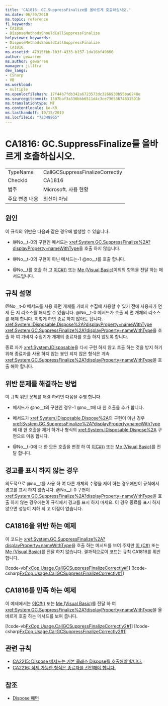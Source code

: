 ```yaml
---
title: 'CA1816: GC.SuppressFinalize를 올바르게 호출하십시오.'
ms.date: 06/30/2018
ms.topic: reference
f1_keywords:
- CA1816
- DisposeMethodsShouldCallSuppressFinalize
helpviewer_keywords:
- DisposeMethodsShouldCallSuppressFinalize
- CA1816
ms.assetid: 47915fbb-103f-4333-b157-1da16bf49660
author: gewarren
ms.author: gewarren
manager: jillfra
dev_langs:
- CSharp
- VB
ms.workload:
- multiple
ms.openlocfilehash: 17f44b7fdb342a6723573dc3266930b55ba6248e
ms.sourcegitcommit: 1507baf3a336bbb6511d4c3ce73653674831501b
ms.translationtype: MT
ms.contentlocale: ko-KR
ms.lasthandoff: 10/15/2019
ms.locfileid: "72348865"
---
```

# <a name="ca1816-call-gcsuppressfinalize-correctly"></a>CA1816: GC.SuppressFinalize를 올바르게 호출하십시오.

|||
|-|-|
|TypeName|CallGCSuppressFinalizeCorrectly|
|CheckId|CA1816|
|범주|Microsoft. 사용 현황|
|주요 변경 내용|최신이 아님|

## <a name="cause"></a>원인

이 규칙의 위반은 다음과 같은 경우에 발생할 수 있습니다.

- @No__t-0의 구현인 메서드는 <xref:System.GC.SuppressFinalize%2A?displayProperty=nameWithType>을 호출 하지 않습니다.

- @No__t-0의 구현이 아닌 메서드는-1 @no__t를 호출 합니다.

- @No__t를 호출 하 고 [이C#()](/dotnet/csharp/language-reference/keywords/this) 또는 [Me (Visual Basic)](/dotnet/visual-basic/programming-guide/program-structure/me-my-mybase-and-myclass#me)이외의 항목을 전달 하는 메서드입니다.

## <a name="rule-description"></a>규칙 설명

@No__t-0 메서드를 사용 하면 개체를 가비지 수집에 사용할 수 있기 전에 사용자가 언제 든 지 리소스를 해제할 수 있습니다. @No__t-0 메서드가 호출 되 면 개체의 리소스를 해제 합니다. 이렇게 하면 종료 하지 않아도 됩니다. <xref:System.IDisposable.Dispose%2A?displayProperty=nameWithType> <xref:System.GC.SuppressFinalize%2A?displayProperty=nameWithType>을 호출 하 여 가비지 수집기가 개체의 종료자를 호출 하지 않도록 합니다.

종료 자가 <xref:System.IDisposable>을 다시 구현 하지 않고 호출 하는 것을 방지 하기 위해 종료자를 사용 하지 않는 봉인 되지 않은 형식은 계속 <xref:System.GC.SuppressFinalize%2A?displayProperty=nameWithType>을 호출 해야 합니다.

## <a name="how-to-fix-violations"></a>위반 문제를 해결하는 방법

이 규칙 위반 문제를 해결 하려면 다음을 수행 합니다.

- 메서드가 @no__t의 구현인 경우-1 @no__t에 대 한 호출을 추가 합니다.

- 메서드가 <xref:System.IDisposable.Dispose%2A>의 구현이 아닌 경우 <xref:System.GC.SuppressFinalize%2A?displayProperty=nameWithType>에 대 한 호출을 제거 하거나 형식의 <xref:System.IDisposable.Dispose%2A> 구현으로 이동 합니다.

- @No__t-0에 대 한 모든 호출을 변경 하 여 [이C#()](/dotnet/csharp/language-reference/keywords/this) 또는 [Me (Visual Basic)](/dotnet/visual-basic/programming-guide/program-structure/me-my-mybase-and-myclass#me)를 전달 합니다.

## <a name="when-to-suppress-warnings"></a>경고를 표시 하지 않는 경우

의도적으로 @no__t를 사용 하 여 다른 개체의 수명을 제어 하는 경우에만이 규칙에서 경고를 표시 하지 않습니다. @No__t-0 구현이 <xref:System.GC.SuppressFinalize%2A?displayProperty=nameWithType>을 호출 하지 않는 경우에는이 규칙에서 경고를 표시 하지 마세요. 이 경우 종료를 표시 하지 않으면 성능이 저하 되 고 이점이 없습니다.

## <a name="example-that-violates-ca1816"></a>CA1816을 위반 하는 예제

이 코드는 <xref:System.GC.SuppressFinalize%2A?displayProperty=nameWithType>을 호출 하는 메서드를 보여 주지만 [이 (C#)](/dotnet/csharp/language-reference/keywords/this) 또는 [Me (Visual Basic)](/dotnet/visual-basic/programming-guide/program-structure/me-my-mybase-and-myclass#me)를 전달 하지 않습니다. 결과적으로이 코드는 규칙 CA1816를 위반 합니다.

[!code-vb[FxCop.Usage.CallGCSuppressFinalizeCorrectly#1](../code-quality/codesnippet/VisualBasic/ca1816-call-gc-suppressfinalize-correctly_1.vb)]
[!code-csharp[FxCop.Usage.CallGCSuppressFinalizeCorrectly#1](../code-quality/codesnippet/CSharp/ca1816-call-gc-suppressfinalize-correctly_1.cs)]

## <a name="example-that-satisfies-ca1816"></a>CA1816를 만족 하는 예제

이 예제에서는 [이C#()](/dotnet/csharp/language-reference/keywords/this) 또는 [Me (Visual Basic)](/dotnet/visual-basic/programming-guide/program-structure/me-my-mybase-and-myclass#me)를 전달 하 여 <xref:System.GC.SuppressFinalize%2A?displayProperty=nameWithType>을 올바르게 호출 하는 메서드를 보여 줍니다.

[!code-vb[FxCop.Usage.CallGCSuppressFinalizeCorrectly2#1](../code-quality/codesnippet/VisualBasic/ca1816-call-gc-suppressfinalize-correctly_2.vb)]
[!code-csharp[FxCop.Usage.CallGCSuppressFinalizeCorrectly2#1](../code-quality/codesnippet/CSharp/ca1816-call-gc-suppressfinalize-correctly_2.cs)]

## <a name="related-rules"></a>관련 규칙

- [CA2215: Dispose 메서드는 기본 클래스 Dispose를 호출해야 합니다.](../code-quality/ca2215.md)
- [CA2216: 삭제 가능한 형식은 종료자를 선언해야 합니다.](../code-quality/ca2216.md)

## <a name="see-also"></a>참조

- [Dispose 패턴](/dotnet/standard/design-guidelines/dispose-pattern)
